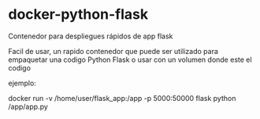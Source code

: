 # docker-python-flask
Contenedor para despliegues rápidos de app flask 

Facil de usar, un rapido contenedor que puede ser utilizado para empaquetar una codigo Python Flask o usar con un volumen donde este el codigo

ejemplo:

docker run -v /home/user/flask_app:/app -p 5000:50000 flask python /app/app.py
